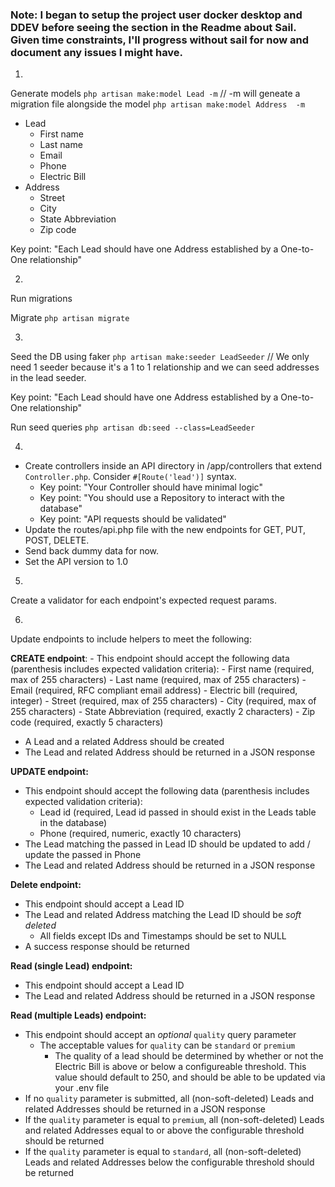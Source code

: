 ### Note: I began to setup the project user docker desktop and DDEV before seeing the section in the Readme about Sail. Given time constraints, I'll progress without sail for now and document any issues I might have.


1. 

Generate models 
`php artisan make:model Lead -m` // -m will geneate a migration file alongside the model
`php artisan make:model Address  -m`

- Lead
    - First name
    - Last name
    - Email
    - Phone
    - Electric Bill
- Address
    - Street
    - City
    - State Abbreviation
    - Zip code

Key point: "Each Lead should have one Address established by a One-to-One relationship"


2. 

Run migrations 

Migrate `php artisan migrate`


3.

Seed the DB using faker
`php artisan make:seeder LeadSeeder` // We only need 1 seeder because it's a 1 to 1 relationship and we can seed addresses in the lead seeder.

Key point: "Each Lead should have one Address established by a One-to-One relationship"

Run seed queries
`php artisan db:seed --class=LeadSeeder`


4. 

- Create controllers inside an API directory in /app/controllers that extend `Controller.php`. Consider `#[Route('lead')]` syntax.  
     - Key point: "Your Controller should have minimal logic"
     - Key point: "You should use a Repository to interact with the database"
     - Key point: "API requests should be validated"
- Update the routes/api.php file with the new endpoints for GET, PUT, POST, DELETE. 
- Send back dummy data for now.
- Set the API version to 1.0

5. 

Create a validator for each endpoint's expected request params.


6. 

Update endpoints to include helpers to meet the following: 

**CREATE endpoint**:
    - This endpoint should accept the following data (parenthesis includes expected validation criteria):
    - First name            (required, max of 255 characters)
    - Last name             (required, max of 255 characters)
    - Email                 (required, RFC compliant email address)
    - Electric bill         (required, integer)
    - Street                (required, max of 255 characters)
    - City                  (required, max of 255 characters)
    - State Abbreviation    (required, exactly 2 characters)
    - Zip code              (required, exactly 5 characters)
- A Lead and a related Address should be created
- The Lead and related Address should be returned in a JSON response

**UPDATE endpoint:**
- This endpoint should accept the following data (parenthesis includes expected validation criteria):
    - Lead id (required, Lead id passed in should exist in the Leads table in the database)
    - Phone (required, numeric, exactly 10 characters)
- The Lead matching the passed in Lead ID should be updated to add / update the passed in Phone
- The Lead and related Address should be returned in a JSON response

**Delete endpoint:**
- This endpoint should accept a Lead ID
- The Lead and related Address matching the Lead ID should be *soft deleted*
    - All fields except IDs and Timestamps should be set to NULL
- A success response should be returned

**Read (single Lead) endpoint:**
- This endpoint should accept a Lead ID
- The Lead and related Address should be returned in a JSON response

**Read (multiple Leads) endpoint:**
- This endpoint should accept an *optional* `quality` query parameter
    - The acceptable values for `quality` can be `standard` or `premium`
        - The quality of a lead should be determined by whether or not the Electric Bill is above or below a configureable threshold. This value should default to 250, and should be able to be updated via your .env file
- If no `quality` parameter is submitted, all (non-soft-deleted) Leads and related Addresses should be returned in a JSON response
- If the `quality` parameter is equal to `premium`, all (non-soft-deleted) Leads and related Addresses equal to or above the configurable threshold should be returned
- If the `quality` parameter is equal to `standard`, all (non-soft-deleted) Leads and related Addresses below the configurable threshold should be returned